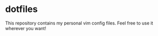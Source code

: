 dotfiles
========

This repository contains my personal vim config files. Feel free to use it wherever you want!
